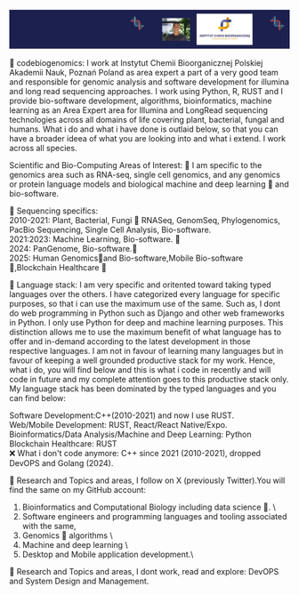 ![](https://github.com/codebiogenomics/codebiogenomics/blob/main/codebiogenomics.jpg)

🧬 codebiogenomics: I work at Instytut Chemii Bioorganicznej Polskiej Akademii Nauk, Poznań Poland as area expert a part of a very good team and responsible for genomic analysis and software development for illumina and long read sequencing approaches. I work using Python, R, RUST and I provide bio-software development, algorithms, bioinformatics, machine learning as an Area Expert area for Illumina and LongRead sequencing technologies across all domains of life covering plant, bacterial, fungal and humans. What i do and what i have done is outlaid below, so that you can have a broader ideea of what you are looking into and what i extend. I work across all species.

Scientific and Bio-Computing Areas of Interest: 
🧬 I am specific to the genomics area such as RNA-seq, single cell genomics, and any genomics or protein language models and biological machine and deep learning 🧬 and bio-software. 

🧬 Sequencing specifics: \
2010-2021: Plant, Bacterial, Fungi 🧬 RNASeq, GenomSeq, Phylogenomics, PacBio Sequencing, Single Cell Analysis, Bio-software. \
2021:2023: Machine Learning, Bio-software. 🧬 \
2024: PanGenome, Bio-software.🧬 \
2025: Human Genomics🧬and Bio-software,Mobile Bio-software 🧬,Blockchain Healthcare 🧬

🧬 Language stack: I am very specific and oritented toward taking typed languages over the others. I have categorized every language for specific purposes, so that i can use the maximum use of the same. Such as, I dont do web programming in Python such as Django and other web frameworks in Python. I only use Python for deep and machine learning purposes. This distinction allows me to use the maximum benefit of what language has to offer and in-demand according to the latest development in those respective languages. I am not in favour of learning many languages but in favour of keeping a well grounded productive stack for my work. Hence, what i do, you will find below and this is what i code in recently and will code in future and my complete attention goes to this productive stack only. My language stack has been dominated by the typed languages and you can find below: 

Software Development:C++(2010-2021) and now I use RUST. \
Web/Mobile Development: RUST, React/React Native/Expo. \
Bioinformatics/Data Analysis/Machine and Deep Learning: Python \
Blockchain Healthcare: RUST \
❌ What i don't code anymore: C++ since 2021 (2010-2021), dropped DevOPS and Golang (2024).

🧬 Research and Topics and areas, I follow on X (previously Twitter).You will find the same on my GitHub account: 
1. Bioinformatics and Computational Biology including data science 🧬. \
2. Software engineers and programming languages and tooling associated with the same,
3. Genomics 🧬 algorithms \
4. Machine and deep learning \
5. Desktop and Mobile application development.\

🧬 Research and Topics and areas, I dont work, read and explore: DevOPS and System Design and Management. 
